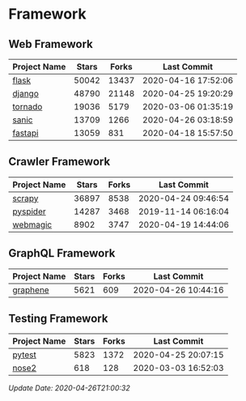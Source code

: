 # Framework

## Web Framework

| Project Name | Stars | Forks | Last Commit |
| ------------ | ----- | ----- | ----------- |
| [flask](https://github.com/pallets/flask) | 50042 | 13437 | 2020-04-16 17:52:06 |
| [django](https://github.com/django/django) | 48790 | 21148 | 2020-04-25 19:20:29 |
| [tornado](https://github.com/tornadoweb/tornado) | 19036 | 5179 | 2020-03-06 01:35:19 |
| [sanic](https://github.com/huge-success/sanic) | 13709 | 1266 | 2020-04-26 03:18:59 |
| [fastapi](https://github.com/tiangolo/fastapi) | 13059 | 831 | 2020-04-18 15:57:50 |

## Crawler Framework

| Project Name | Stars | Forks | Last Commit |
| ------------ | ----- | ----- | ----------- |
| [scrapy](https://github.com/scrapy/scrapy) | 36897 | 8538 | 2020-04-24 09:46:54 |
| [pyspider](https://github.com/binux/pyspider) | 14287 | 3468 | 2019-11-14 06:16:04 |
| [webmagic](https://github.com/code4craft/webmagic) | 8902 | 3747 | 2020-04-19 14:44:06 |

## GraphQL Framework

| Project Name | Stars | Forks | Last Commit |
| ------------ | ----- | ----- | ----------- |
| [graphene](https://github.com/graphql-python/graphene) | 5621 | 609 | 2020-04-26 10:44:16 |

## Testing Framework

| Project Name | Stars | Forks | Last Commit |
| ------------ | ----- | ----- | ----------- |
| [pytest](https://github.com/pytest-dev/pytest) | 5823 | 1372 | 2020-04-25 20:07:15 |
| [nose2](https://github.com/nose-devs/nose2) | 618 | 128 | 2020-03-03 16:52:03 |

*Update Date: 2020-04-26T21:00:32*